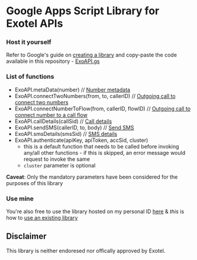 # Google Apps Script Library for Exotel APIs

### Host it yourself

Refer to Google's guide on [creating a library](https://developers.google.com/apps-script/guides/libraries#creating_a_library) and copy-paste the code available in this repository - [ExoAPI.gs](/ExoAPI.gs)

### List of functions

- ExoAPI.metaData(number) // [Number metadata](https://developer.exotel.com/api/#metadata-phone)
- ExoAPI.connectTwoNumbers(from, to, callerID) // [Outgoing call to connect two numbers](https://developer.exotel.com/api/#call-agent)
- ExoAPI.connectNumberToFlow(from, callerID, flowID) // [Outgoing call to connect number to a call flow](https://developer.exotel.com/api/#call-customer)
- ExoAPI.callDetails(callSid) // [Call details](https://developer.exotel.com/api/#call-details)
- ExoAPI.sendSMS(callerID, to, body) // [Send SMS](https://developer.exotel.com/api/#send-sms)
- ExoAPI.smsDetails(smsSid) // [SMS details](https://developer.exotel.com/api/#sms-details)
- ExoAPI.authenticate(apiKey, apiToken, accSid, cluster)
  - this is a default function that needs to be called before invoking any/all other functions - if this is skipped, an error message would request to invoke the same
  - `cluster` parameter is optional

**Caveat**: Only the mandatory parameters have been considered for the purposes of this library

### Use mine

You're also free to use the library hosted on my personal ID [here](https://script.google.com/d/1V9cn0CSU9GnSyCebBRZ5vS-jSn2z3U6s1KkaHe4Aml2x-CAsmTNU4bp4/edit) & *this* is how to [use an existing library](https://developers.google.com/apps-script/guides/libraries#using_a_library)

## Disclaimer

This library is neither endoresed nor offically approved by Exotel.

